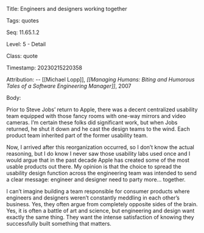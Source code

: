 Title:  Engineers and designers working together

Tags:   quotes

Seq:    11.65.1.2

Level:  5 - Detail

Class:  quote

Timestamp: 20230215220358

Attribution: -- [[Michael Lopp]], *[[Managing Humans: Biting and Humorous Tales of a Software Engineering Manager]]*, 2007

Body:

Prior to Steve Jobs’ return to Apple, there was a decent centralized usability team equipped with those fancy rooms with one-way mirrors and video cameras. I’m certain these folks did significant work, but when Jobs returned, he shut it down and he cast the design teams to the wind. Each product team inherited part of the former usability team.

Now, I arrived after this reorganization occurred, so I don’t know the actual reasoning, but I do know I never saw those usability labs used once and I would argue that in the past decade Apple has created some of the most usable products out there. My opinion is that the choice to spread the usability design function across the engineering team was intended to send a clear message: engineer and designer need to party more… together.

I can’t imagine building a team responsible for consumer products where engineers and designers weren’t constantly meddling in each other’s business. Yes, they often argue from completely opposite sides of the brain. Yes, it is often a battle of art and science, but engineering and design want exactly the same thing. They want the intense satisfaction of knowing they successfully built something that matters.
